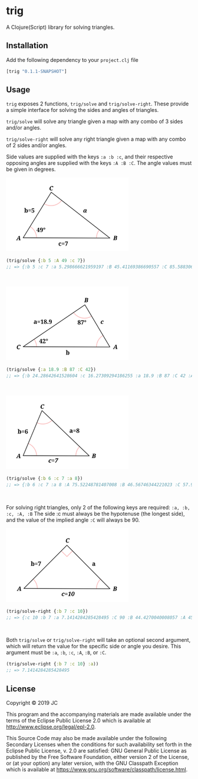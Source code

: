 # trig

A Clojure(Script) library for solving triangles.

## Installation ##
Add the following dependency to your `project.clj` file

```clojure
[trig "0.1.1-SNAPSHOT"]
```

## Usage
`trig` exposes 2 functions, `trig/solve` and `trig/solve-right`. These provide a simple interface for solving the sides and angles of triangles.

`trig/solve` will solve any triangle given a map with any combo of 3 sides and/or angles.

`trig/solve-right` will solve any right triangle given a map with any combo of 2 sides and/or angles.

Side values are supplied with the keys `:a :b :c`, and their respective opposing angles are supplied with the keys `:A :B :C`. The angle values must be given in degrees.

<p align="left"><img height="200px" src="./resources/svg/sas-a5c7A49.svg" /></p>

```clojure
(trig/solve {:b 5 :A 49 :c 7})
;; => {:b 5 :c 7 :a 5.298666621959197 :B 45.41169386690557 :C 85.58830613309442 :A 49 :type :SAS}
```
&nbsp;
<p align="left"><img height="200px" src="./resources/svg/asa.svg" /></p>

```clojure
(trig/solve {:a 18.9 :B 87 :C 42})
;; => {:b 24.28642641528604 :c 16.27309294186255 :a 18.9 :B 87 :C 42 :A 51 :type :ASA})
```
&nbsp;
<p align="left"><img height="200px" src="./resources/svg/sss.svg" /></p>

```clojure
(trig/solve {:b 6 :c 7 :a 8})
;; => {:b 6 :c 7 :a 8 :A 75.52248781407008 :B 46.56746344221023 :C 57.9100487437197 :type :SSS})
```
&nbsp;

For solving right triangles, only 2 of the following keys are required:
`:a, :b, :c, :A, :B`
The side :c must always be the hypotenuse (the longest side), and the value of the implied angle `:C` will always be 90.

<p align="left"><img height="200px" src="./resources/svg/right.svg" /></p>

```clojure
(trig/solve-right {:b 7 :c 10})
;; => {:c 10 :b 7 :a 7.1414284285428495 :C 90 :B 44.4270040008057 :A 45.5729959991943}
```
&nbsp;

Both `trig/solve` or `trig/solve-right` will take an optional second argument, which will return the value for the specific side or angle you desire. This argument must be `:a`, `:b`, `:c`, `:A`, `:B`, or `:C`.

```clojure
(trig/solve-right {:b 7 :c 10} :a))
;; => 7.1414284285428495
```

## License

Copyright © 2019 JC

This program and the accompanying materials are made available under the
terms of the Eclipse Public License 2.0 which is available at
http://www.eclipse.org/legal/epl-2.0.

This Source Code may also be made available under the following Secondary
Licenses when the conditions for such availability set forth in the Eclipse
Public License, v. 2.0 are satisfied: GNU General Public License as published by
the Free Software Foundation, either version 2 of the License, or (at your
option) any later version, with the GNU Classpath Exception which is available
at https://www.gnu.org/software/classpath/license.html.
